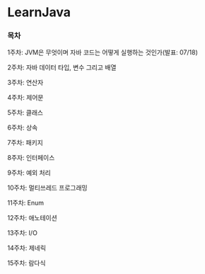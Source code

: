 # LearnJava

### 목차

1주차: JVM은 무엇이며 자바 코드는 어떻게 실행하는 것인가(발표: 07/18)

2주차: 자바 데이터 타입, 변수 그리고 배열

3주차: 연산자

4주차: 제어문

5주차: 클래스

6주차: 상속

7주차: 패키지

8주자: 인터페이스

9주차: 예외 처리

10주차: 멀티쓰레드 프로그래밍

11주차: Enum

12주차: 애노테이션

13주차: I/O

14주차: 제네릭

15주차: 람다식
